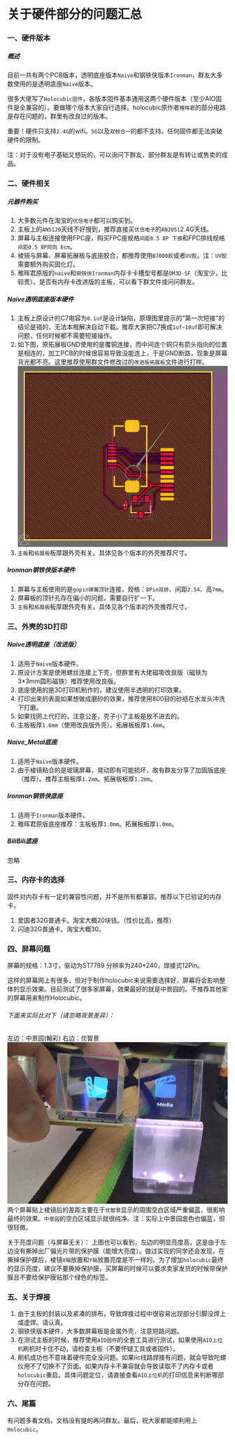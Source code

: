 # 关于硬件部分的问题汇总

### 一、硬件版本
##### 概述
目前一共有两个PCB版本，透明底座版本`Naive`和钢铁侠版本`Ironman`，群友大多数使用的是透明底座`Naive`版本。

很多大佬写了`Holocubic固件`，各版本固件基本通用这两个硬件版本（至少AIO固件是全兼容的）。要做哪个版本大家自行选择。holocubic原作者`稚晖君`的部分电路是存在问题的，群里有改良过的版本。

重要！硬件只支持`2.4G`的wifi。`5G`以及`双频合一`的都不支持。任何固件都无法突破硬件的限制。

注：对于没有电子基础又想玩的，可以询问下群友，部分群友是有转让或售卖的成品。


### 二、硬件相关

##### 元器件购买
1. 大多数元件在淘宝的`优信电子`都可以购买到。
2. 主板上的`AN5120`天线不好搜到，推荐直接买`优信电子`的`AN2051`2.4G天线。
3. 屏幕与主板连接使用FPC座，购买FPC座规格`间距0.5 8P 下接`和FPC排线规格`间距0.5 8P同向 6cm`。
4. 棱镜与屏幕、屏幕拓展板与底座胶合，都推荐使用`B7000胶`或者`UV胶`。注：`UV胶`需要额外购买固化灯。
5. 稚晖君原版的`naive`和`钢铁侠Ironman`内存卡卡槽型号都是`DM3D-SF`（淘宝少，比较贵）。是否有内存卡改进版的主板，可以看下群文件或问问群友。

##### Naive透明底座版本硬件
1. 主板上原设计的C7电容为`0.1uf`是设计缺陷，原理图里提示的"第一次短接"的结论是错的，无法本根解决自动下载。推荐大家把C7换成`1uf~10uf`即可解决问题，任何时候都不需要短接操作。
2. 如下图，原拓展板GND使用的是覆铜连接，而中间连个铜只有箭头指向的位置是相连的，加工PCB的时候很容易导致没能连上，于是GND断路，现象是屏幕背光都不亮。这里推荐使用群文件修改过的`改进版拓展板`文件进行打样。
![holocubic_extern_err](./Image/holocubic_extern_err.png)
3. `主板`和`拓展板`板厚跟外壳有关。具体见各个版本的外壳推荐尺寸。

##### Ironman钢铁侠版本硬件
1. 屏幕与主板使用的是`gopin弹簧顶针`连接，规格：`8Pin双排`、间距`2.54`、高`7mm`。
2. 屏幕板的顶针孔存在偏小的问题，需要自行扩一下。
3. `主板`和`拓展板`板厚跟外壳有关。具体见各个版本的外壳推荐尺寸。

### 三、外壳的3D打印
##### Naive透明底座（改进版）
1. 适用于`Naive`版本硬件。
2. 原设计方案是使用螺丝连接上下壳，但群里有大佬磁吸改良版（磁铁为3*3mm圆形磁铁）推荐使用改良版。
3. 底座使用的是3D打印机制作的，建议使用半透明的打印效果。
4. 打印出来的表面如果想做成磨砂的效果，推荐使用800目的砂纸在水龙头冲洗下打磨。
5. 如果找网上代打的，注意公差，壳子小了主板是放不进去的。
6. 主板板厚`1.6mm`（使用改良版外壳）。拓展板板厚`1.6mm`。
##### Naive_Metal底座
1. 适用于`Naive`版本硬件。
2. 由于棱镜粘合的是玻璃屏幕，晃动即有可能损坏，故有群友分享了加固版底座（推荐）。推荐主板板厚`1.2mm`。拓展板板厚`1.2mm`。
##### Ironman钢铁侠底座
1. 适用于`Ironman`版本硬件。
2. 稚晖君原版底座推荐：主板板厚`1.0mm`。拓展板板厚`1.0mm`。
##### BiliBili底座
忽略


### 三、内存卡的选择
固件对内存卡有一定的兼容性问题，并不是所有都兼容。推荐以下已验证的内存卡。
1. 爱国者32G普通卡。淘宝大概20块钱。（性价比高，推荐）
2. 闪迪32G普通卡。淘宝大概30。

### 四、屏幕问题
屏幕的规格：1.3寸，驱动为ST7789 分辨率为240*240，焊接式12Pin。

这样的屏幕网上有很多，但对于制作holocubic来说需要选择好，屏幕将会影响整体的显示效果。目前测试了很多家屏幕，效果最好的就是中景园的。不推荐其他家的屏幕用来制作Holocubic。

###### 下面来实际比对下（请忽略背景差异）：
左边：中景园(翰彩)   右边：优智景
![holocubic_scr_compare](./Image/holocubic_scr_compare.jpg)
两个屏幕贴上棱镜后的差距主要在于`优智景`显示的周围空白区域严重偏蓝，很影响最终的效果。`中景园`的空白区域显示就很纯净。注：实际上中景园底色也偏蓝，但很轻微。

关于亮度问题（与屏幕无关）：
上图也可以看到，左边的明显亮度高，这是由于左边没有撕掉出厂偏光片带的保护膜（能增大亮度）。做过实现的同学还会发现，在撕掉保护膜后，棱镜`X轴`放置和`Y轴`放置亮度是不一样的。为了增加`holocubic`最终的显示亮度，建议不要撕掉保护膜，买屏幕的时候可以要求卖家发货的时候带保护膜且不要给保护膜贴那个绿色的标签。

### 五、关于焊接
1. 由于主板的封装以及紧凑的排布，导致焊接过程中很容易出现部分引脚没焊上或虚焊。请认真。
2. 钢铁侠版本硬件，大多数屏幕板是金属外壳，注意短路问题。
3. 在测试主板的时候，推荐使用`AIO固件`的全套工具进行测试，如果使用`AIO上位机`刷机时卡住不动，请检查主板（不要怀疑工具或者固件）。
4. 刷机成功也不意味着硬件完全没问题。如果iic线路焊接有问题，就会导致陀螺仪用不了切换不了页面。如果内存卡不兼容就会导致读取不了内存卡或者`holocubic`重启。具体问题定位，请直接查看`AIO上位机`的打印信息来判断哪部分存在问题。


### 六、尾篇
有问题多看文档，文档没有提的再问群友。最后，祝大家都能顺利用上`Holocubic`。